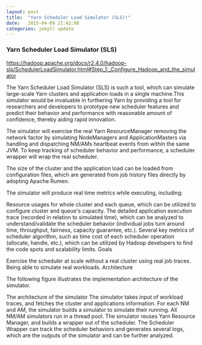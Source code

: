 ```yaml
---
layout: post
title:  "Yarn Scheduler Load Simulator (SLS)!"
date:   2015-04-09 21:42:08
categories: jekyll update
---
```



### Yarn Scheduler Load Simulator (SLS) ####

https://hadoop.apache.org/docs/r2.4.0/hadoop-sls/SchedulerLoadSimulator.html#Step_1:_Configure_Hadoop_and_the_simulator

The Yarn Scheduler Load Simulator (SLS) is such a tool, which can simulate large-scale Yarn clusters and application loads in a single machine.This simulator would be invaluable in furthering Yarn by providing a tool for researchers and developers to prototype new scheduler features and predict their behavior and performance with reasonable amount of confidence, thereby aiding rapid innovation.

The simulator will exercise the real Yarn ResourceManager removing the network factor by simulating NodeManagers and ApplicationMasters via handling and dispatching NM/AMs heartbeat events from within the same JVM. To keep tracking of scheduler behavior and performance, a scheduler wrapper will wrap the real scheduler.

The size of the cluster and the application load can be loaded from configuration files, which are generated from job history files directly by adopting Apache Rumen.

The simulator will produce real time metrics while executing, including:

Resource usages for whole cluster and each queue, which can be utilized to configure cluster and queue's capacity.
The detailed application execution trace (recorded in relation to simulated time), which can be analyzed to understand/validate the scheduler behavior (individual jobs turn around time, throughput, fairness, capacity guarantee, etc.).
Several key metrics of scheduler algorithm, such as time cost of each scheduler operation (allocate, handle, etc.), which can be utilized by Hadoop developers to find the code spots and scalability limits.
Goals

Exercise the scheduler at scale without a real cluster using real job traces.
Being able to simulate real workloads.
Architecture

The following figure illustrates the implementation architecture of the simulator.

The architecture of the simulator
The simulator takes input of workload traces, and fetches the cluster and applications information. For each NM and AM, the simulator builds a simulator to simulate their running. All NM/AM simulators run in a thread pool. The simulator reuses Yarn Resource Manager, and builds a wrapper out of the scheduler. The Scheduler Wrapper can track the scheduler behaviors and generates several logs, which are the outputs of the simulator and can be further analyzed.